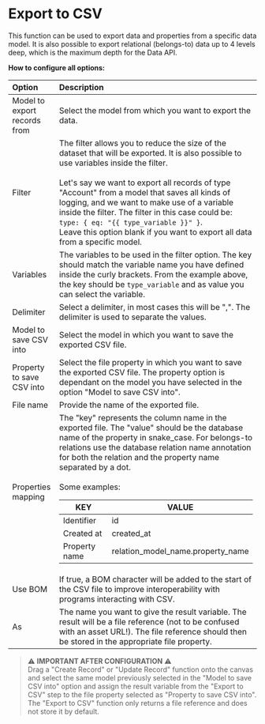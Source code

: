 # Export to CSV

This function can be used to export data and properties from a specific data model. It is also possible to export relational (belongs-to) data up to 4 levels deep, which is the maximum depth for the Data API.

**How to configure all options:**

| Option                            | Description    |
| :-------------------------------- |:---------------|
| Model to export records from      | Select the model from which you want to export the data. |
| Filter                            | The filter allows you to reduce the size of the dataset that will be exported. It is also possible to use variables inside the filter. <br><br> Let's say we want to export all records of type "Account" from a model that saves all kinds of logging, and we want to make use of a variable inside the filter. The filter in this case could be: `type: { eq: "{{ type_variable }}" }`. <br> Leave this option blank if you want to export all data from a specific model. |
| Variables                         | The variables to be used in the filter option. The key should match the variable name you have defined inside the curly brackets. From the example above, the key should be `type_variable` and as value you can select the variable. |
| Delimiter                         | Select a delimiter, in most cases this will be ",". The delimiter is used to separate the values. |
| Model to save CSV into            | Select the model in which you want to save the exported CSV file. |
| Property to save CSV into         | Select the file property in which you want to save the exported CSV file. The property option is dependant on the model you have selected in the option "Model to save CSV into". |
| File name                         | Provide the name of the exported file. |
| Properties mapping                | The "key" represents the column name in the exported file. The "value" should be the database name of the property in snake_case. For belongs-to relations use the database relation name annotation for both the relation and the property name separated by a dot. <br><br> Some examples: <table><thead><tr><th>KEY</th><th>VALUE</th></thead> <tbody><tr><td>Identifier</td><td>id</td></tr> <tr><td>Created at</td><td>created_at</td></tr> <tr><td>Property name</td><td>relation_model_name.property_name</td></tr> </tbody></table> |
| Use BOM                           | If true, a BOM character will be added to the start of the CSV file to improve interoperability with programs interacting with CSV.
| As                                | The name you want to give the result variable. The result will be a file reference (not to be confused with an asset URL!). The file reference should then be stored in the appropriate file property.

> ⚠️ **IMPORTANT AFTER CONFIGURATION** ⚠️ <br>
> Drag a "Create Record" or "Update Record" function onto the canvas and select the same model previously selected in the "Model to save CSV into" option and assign the result variable from the "Export to CSV" step to the file property selected as "Property to save CSV into". The "Export to CSV" function only returns a file reference and does not store it by default.
